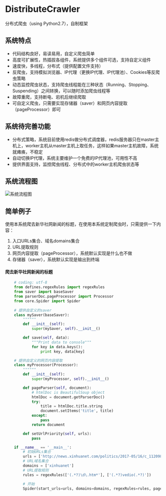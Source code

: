 # DistributeCrawler
分布式爬虫（using Python2.7），自制框架

## 系统特点
* 代码结构良好，易读易用，自定义爬虫简单
* 高度可扩展性，热插拔各组件，系统提供多个组件可选，支持自定义组件
* 速度快，多线程，分布式（提供配置文件支持）
* 反爬虫，支持模拟浏览器、IP代理（更换IP代理、IP代理池）、Cookies等反爬虫策略
* 动态监控爬虫状态，支持爬虫线程能在三种状态（Running、Stopping、Suspending）之间转换，可以随时添加爬虫线程等
* 故障重爬，支持断电、宕机后继续爬取
* 可自定义爬虫，只需要实现存储器（saver）和网页内容提取（pageProcessor）即可

## 系统待完善功能
* 分布式策略，系统目前使用redis做分布式调度器，redis服务器只在master主机上，worker主机从master主机上取任务，这样如果master主机故障，系统就瘫痪，不稳定
* 自动切换IP代理，系统主要维护一个免费的IP代理池，可用性不高
* 提供界面支持，监控爬虫线程、分布式中的worker主机爬虫状态等

## 系统流程图
![系统流程图](https://ooo.0o0.ooo/2017/07/01/595776538eee5.png)

## 简单例子
使用本系统爬去新华社网新闻的标题，在使用本系统定制爬虫时，只需提供一下内容：
1. 入口URLs集合、域名domains集合
2. URL提取规则
3. 网页内容提取（pageProcessor），系统默认实现是什么也不做
4. 存储器（saver），系统默认实现是输出到终端

#### 爬去新华社网新闻的标题

```python
    # coding: utf-8
    from defines.regexRules import regexRules
    from saver import baseSaver
    from parserDoc.pageProcessor import Processor
    from core.Spider import Spider
    
    # 提供自定义的saver
    class mySaver(baseSaver):
        """"""
        def __init__(self):
            super(mySaver, self).__init__()

        def save(self, data):
            """Print data to console"""
            for key in data.keys():
                print key, data[key]

    # 提供自定义的网页内容提取
    class myProcessor(Processor):
        """"""
        def __init__(self):
            super(myProcessor, self).__init__()

        def pageParser(self, document):
            # htmlDoc is BeautifulSoup object
            htmlDoc = document.getParserDoc()
            try:
                title = htmlDoc.title.string
                document.setItems('title', title)
            except:
                pass
            return document

        def setUrlPriority(self, urls):
            pass

    if __name__ == '__main__':
        # 初始URLs集合
        urls = ['http://news.xinhuanet.com/politics/2017-05/16/c_1120982109.htm']
        # URL域名集合
        domains = ['xinhuanet']
        # URL提取规则
        rules = regexRules(['(.*?)\d\.htm*'], ['(.*?)vedio(.*?)'])

        # 开始
        Spider(start_urls=urls, domains=domains, regexRules=rules, pageProcessor=myProcessor(), saver=mySaver()).Run()
```

